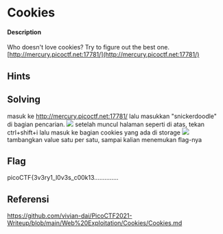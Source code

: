 # Cookies
#### Description

Who doesn't love cookies? Try to figure out the best one. [http://mercury.picoctf.net:17781/](http://mercury.picoctf.net:17781/)
## Hints

## Solving
masuk ke http://mercury.picoctf.net:17781/ lalu masukkan "snickerdoodle" di bagian pencarian.
![](CTF/PicoCTF-Penyelesaian/lainnya/020%20Cookies%20(SOLVED)/Pasted%20image%2020211230165847.png)
setelah muncul halaman seperti di atas, tekan ctrl+shift+i lalu masuk ke bagian cookies yang ada di storage
![](CTF/PicoCTF-Penyelesaian/lainnya/020%20Cookies%20(SOLVED)/Pasted%20image%2020211230170048.png)
tambangkan value satu per satu, sampai kalian menemukan flag-nya
## Flag
picoCTF{3v3ry1_l0v3s_c00k13..............
## Referensi
https://github.com/vivian-dai/PicoCTF2021-Writeup/blob/main/Web%20Exploitation/Cookies/Cookies.md